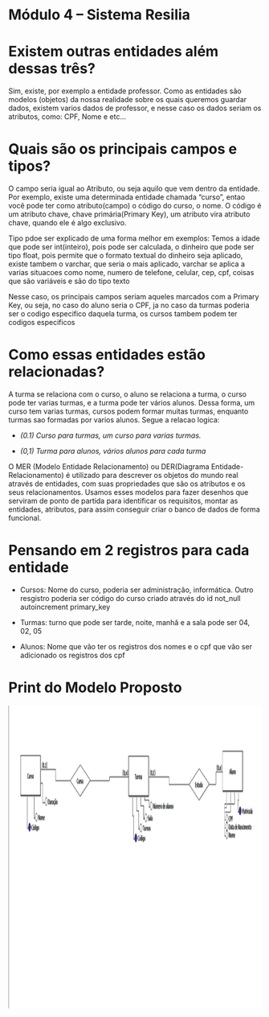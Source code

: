 # Módulo 4 – Sistema Resilia
 
<h1> Existem outras entidades além dessas três?</h1>
<p>Sim, existe, por exemplo a entidade professor. Como as entidades são modelos (objetos) da nossa realidade sobre os quais queremos guardar dados, existem varios dados de professor, e nesse caso os dados seriam os atributos, como: CPF, Nome e etc...</p>
<h1>Quais são os principais campos e tipos?</h1>
<p>O campo seria igual ao Atributo, ou seja aquilo que vem dentro da entidade. Por exemplo, existe uma determinada entidade chamada “curso”, entao você pode ter como atributo(campo) o código do curso, o nome. O código é um atributo chave, chave primária(Primary Key), um atributo vira atributo chave, quando ele é algo exclusivo.</p>
<p>Tipo pdoe ser explicado de uma forma melhor em exemplos: Temos a idade que pode ser int(inteiro), pois pode ser calculada, o dinheiro que pode ser tipo float, pois permite que o formato textual do dinheiro seja aplicado, existe tambem o varchar, que seria o mais aplicado, varchar se aplica a varias situacoes como nome, numero de telefone, celular, cep, cpf, coisas que são variáveis e são do tipo texto</p>
<p>Nesse caso, os principais campos seriam aqueles marcados com a Primary Key, ou seja, no caso do aluno seria o CPF, ja no caso da turmas poderia ser o codigo especifico daquela turma, os cursos tambem podem ter codigos especificos</p>
<h1>Como essas entidades estão relacionadas?</h1>
<p>A turma se relaciona com o curso, o aluno se relaciona a turma, o curso pode ter varias turmas, e a turma pode ter vários alunos. Dessa forma, um curso tem varias turmas, cursos podem formar muitas turmas, enquanto turmas sao formadas por varios alunos. Segue a relacao logica:</p>
<ul>
<li><p><i>(0.1) Curso para turmas, um curso para varias turmas.</i></p></li>
<li><p><i>(0,1) Turma para alunos, vários alunos para cada turma</i></p></li>
</ul>
<p>O MER (Modelo Entidade Relacionamento) ou DER(Diagrama Entidade-Relacionamento) é utilizado para descrever os objetos do mundo real através de entidades, com suas propriedades que são os atributos e os seus relacionamentos. Usamos esses modelos para fazer desenhos que serviram de ponto de partida para identificar os requisitos, montar as entidades, atributos, para assim conseguir criar o banco de dados de forma funcional.</p>

<h1>Pensando em 2 registros para cada entidade</h1> 
<ul>
<li><p>Cursos: Nome do curso, poderia ser administração, informática. Outro resgistro poderia ser código do curso criado através do id not_null autoincrement primary_key</p></li>
<li><p>Turmas: turno que pode ser tarde, noite, manhã e a sala pode ser 04, 02, 05</p></li>
<li><p>Alunos: Nome que vão ter os registros dos nomes e o cpf que vão ser adicionado os registros dos cpf</p></li>
</ul>

<h1>Print do Modelo Proposto</h1>
<img width="1577" height="602" src="./img/modeloProposto.png" alt="">
